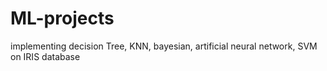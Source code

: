# ML-projects

implementing decision Tree, KNN, bayesian, artificial neural network, SVM on IRIS database 
